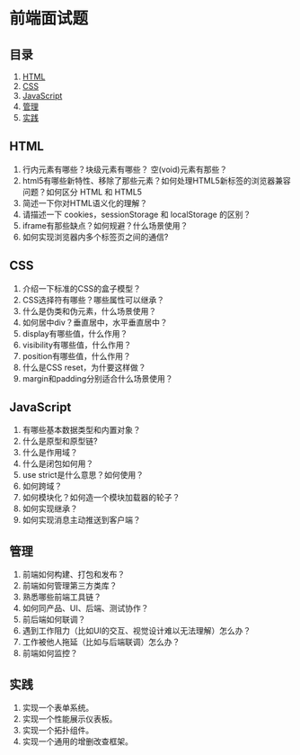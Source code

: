 # 前端面试题

## 目录

1. [HTML](#HTML)
1. [CSS](#CSS)
1. [JavaScript](#JavaScript)
1. [管理](#管理)
1. [实践](#实践)

## HTML

1. 行内元素有哪些？块级元素有哪些？ 空(void)元素有那些？
1. html5有哪些新特性、移除了那些元素？如何处理HTML5新标签的浏览器兼容问题？如何区分 HTML 和 HTML5
1. 简述一下你对HTML语义化的理解？
1. 请描述一下 cookies，sessionStorage 和 localStorage 的区别？
1. iframe有那些缺点？如何规避？什么场景使用？
1. 如何实现浏览器内多个标签页之间的通信?

## CSS

1. 介绍一下标准的CSS的盒子模型？
1. CSS选择符有哪些？哪些属性可以继承？
1. 什么是伪类和伪元素，什么场景使用？
1. 如何居中div？垂直居中，水平垂直居中？
1. display有哪些值，什么作用？
1. visibility有哪些值，什么作用？
1. position有哪些值，什么作用？
1. 什么是CSS reset，为什要这样做？
1. margin和padding分别适合什么场景使用？

## JavaScript

1. 有哪些基本数据类型和内置对象？
1. 什么是原型和原型链?
1. 什么是作用域？
1. 什么是闭包如何用？
1. use strict是什么意思？如何使用？
1. 如何跨域？
1. 如何模块化？如何造一个模块加载器的轮子？
1. 如何实现继承？
1. 如何实现消息主动推送到客户端？

## 管理

1. 前端如何构建、打包和发布？
1. 前端如何管理第三方类库？
1. 熟悉哪些前端工具链？
1. 如何同产品、UI、后端、测试协作？
1. 前后端如何联调？
1. 遇到工作阻力（比如UI的交互、视觉设计难以无法理解）怎么办？
1. 工作被他人拖延（比如与后端联调）怎么办？
1. 前端如何监控？

## 实践

1. 实现一个表单系统。
1. 实现一个性能展示仪表板。
1. 实现一个拓扑组件。
1. 实现一个通用的增删改查框架。
